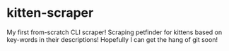 # kitten-scraper
My first from-scratch CLI scraper! Scraping petfinder for kittens based on key-words in their descriptions!
Hopefully I can get the hang of git soon! 
